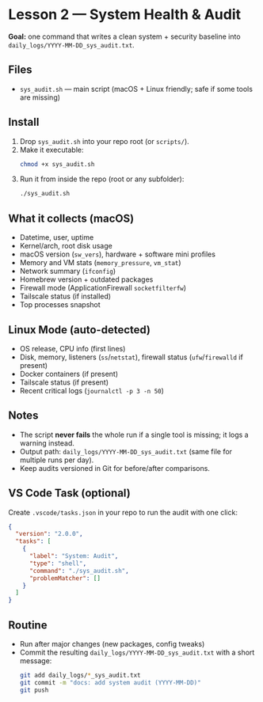# Lesson 2 — System Health & Audit

**Goal:** one command that writes a clean system + security baseline into `daily_logs/YYYY-MM-DD_sys_audit.txt`.

## Files
- `sys_audit.sh` — main script (macOS + Linux friendly; safe if some tools are missing)

## Install
1) Drop `sys_audit.sh` into your repo root (or `scripts/`).
2) Make it executable:
   ```bash
   chmod +x sys_audit.sh
   ```
3) Run it from inside the repo (root or any subfolder):
   ```bash
   ./sys_audit.sh
   ```

## What it collects (macOS)
- Datetime, user, uptime
- Kernel/arch, root disk usage
- macOS version (`sw_vers`), hardware + software mini profiles
- Memory and VM stats (`memory_pressure`, `vm_stat`)
- Network summary (`ifconfig`)
- Homebrew version + outdated packages
- Firewall mode (ApplicationFirewall `socketfilterfw`)
- Tailscale status (if installed)
- Top processes snapshot

## Linux Mode (auto-detected)
- OS release, CPU info (first lines)
- Disk, memory, listeners (`ss`/`netstat`), firewall status (`ufw`/`firewalld` if present)
- Docker containers (if present)
- Tailscale status (if present)
- Recent critical logs (`journalctl -p 3 -n 50`)

## Notes
- The script **never fails** the whole run if a single tool is missing; it logs a warning instead.
- Output path: `daily_logs/YYYY-MM-DD_sys_audit.txt` (same file for multiple runs per day).
- Keep audits versioned in Git for before/after comparisons.

## VS Code Task (optional)
Create `.vscode/tasks.json` in your repo to run the audit with one click:
```json
{
  "version": "2.0.0",
  "tasks": [
    {
      "label": "System: Audit",
      "type": "shell",
      "command": "./sys_audit.sh",
      "problemMatcher": []
    }
  ]
}
```

## Routine
- Run after major changes (new packages, config tweaks)
- Commit the resulting `daily_logs/YYYY-MM-DD_sys_audit.txt` with a short message:
  ```bash
  git add daily_logs/*_sys_audit.txt
  git commit -m "docs: add system audit (YYYY-MM-DD)"
  git push
  ```
